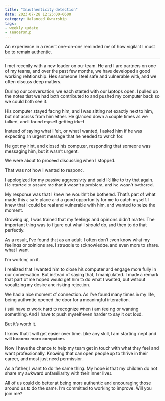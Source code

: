 ```yaml
---
title: "Inauthenticity detection"
date: 2023-07-28 12:25:00-0600
category: Balanced Ownership
tags:
- weekly update
- leadership
---
```


An experience in a recent one-on-one reminded me of how vigilant I must be to remain authentic.

***

I met recently with a new leader on our team. He and I are partners on one of my teams, and over the past few months, we have developed a good working relationship. He’s someone I feel safe and vulnerable with, and we often discuss deep matters.

During our conversation, we each started with our laptops open. I pulled up the notes that we had both contributed to and pushed my computer back so we could both see it.

His computer stayed facing him, and I was sitting not exactly next to him, but not across from him either. He glanced down a couple times as we talked, and I found myself getting irked.

Instead of saying what I felt, or what I wanted, I asked him if he was expecting an urgent message that he needed to watch for.

He got my hint, and closed his computer, responding that someone was messaging him, but it wasn’t urgent.

We were about to proceed discussing when I stopped.

That was not how I wanted to respond.

I apologized for my passive aggressivity and said I’d like to try that again. He started to assure me that it wasn’t a problem, and he wasn’t bothered.

My response was that I knew he wouldn’t be bothered. That’s part of what made this a safe place and a good opportunity for me to catch myself. I knew that I could be real and vulnerable with him, and wanted to seize the moment.

Growing up, I was trained that my feelings and opinions didn’t matter. The important thing was to figure out what I *should* do, and then to do that perfectly.

As a result, I’ve found that as an adult, I often don’t even know what my feelings or opinions are. I struggle to acknowledge, and even more to share, what I want.

I’m working on it.

I realized that I wanted him to close his computer and engage more fully in our conversation. But instead of saying that, I manipulated. I made a remark that part of me hoped would get him to do what I wanted, but without vocalizing my desire and risking rejection.

We had a nice moment of connection. As I’ve found many times in my life, being authentic opened the door for a meaningful interaction.

I still have to work hard to recognize when I am feeling or wanting something. And I have to push myself even harder to say it out loud.

But it’s worth it.

I know that it will get easier over time. Like any skill, I am starting inept and will become more competent.

Now I have the chance to help my team get in touch with what they feel and want professionally. Knowing that can open people up to thrive in their career, and most just need permission.

As a father, I want to do the same thing. My hope is that my children do not share my awkward unfamiliarity with their inner lives.

All of us could do better at being more authentic and encouraging those around us to do the same. I’m committed to working to improve. Will you join me?
